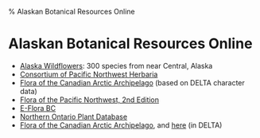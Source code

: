 % Alaskan Botanical Resources Online

# Alaskan Botanical Resources Online

 * [Alaska Wildflowers](http://www.alaskawildflowers.us/index.html):
   300 species from near Central, Alaska
 * [Consortium of Pacific Northwest Herbaria](http://www.pnwherbaria.org/)
 * [Flora of the Canadian Arctic Archipelago](http://nature.ca/aaflora/data/index.htm) (based on DELTA character data)
 * [Flora of the Pacific Northwest, 2nd Edition](http://www.pnwherbaria.org/florapnw.php)
 * [E-Flora BC](http://ibis.geog.ubc.ca/biodiversity/eflora/)
 * [Northern Ontario Plant Database](http://northernontarioflora.ca/index.cfm)
 * [Flora of the Canadian Arctic Archipelago](https://nature.ca/index.php?q=en/research-collections/research-projects/past-research-projects/flora-canadian-arctic-archipelago), and [here](http://nature.ca/aaflora/data) (in DELTA)
